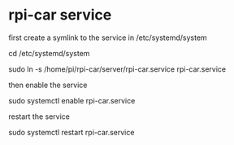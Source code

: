 # rpi-car service

first create a symlink to the service in  /etc/systemd/system 

cd /etc/systemd/system

sudo ln -s /home/pi/rpi-car/server/rpi-car.service rpi-car.service

then enable the service

sudo systemctl enable rpi-car.service

restart the service

sudo systemctl restart rpi-car.service
